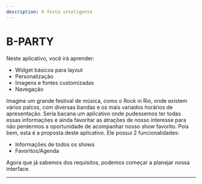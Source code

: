 ```yaml
---
description: A festa inteligente
---
```


# B-PARTY

Neste aplicativo, você irá aprender:

* Widget básicos para layout
* Personalização
* Imagens e fontes customizadas
* Navegação

Imagine um grande festival de música, como o Rock in Rio, onde existem vários palcos, com diversas bandas e os mais variados horários de apresentação. Seria bacana um aplicativo onde pudessemos ter todas essas informações e ainda favoritar as atrações de nosso interesse para não perdermos a oportunidade de acompanhar nosso show favorito. Pois bem, esta é a proposta deste aplicativo. Ele possui 2 funcionalidades:

* Informações de todos os shows
* Favoritos/Agenda

Agora que já sabemos dos requisitos, podemos começar a planejar nossa interface.





* * * 
